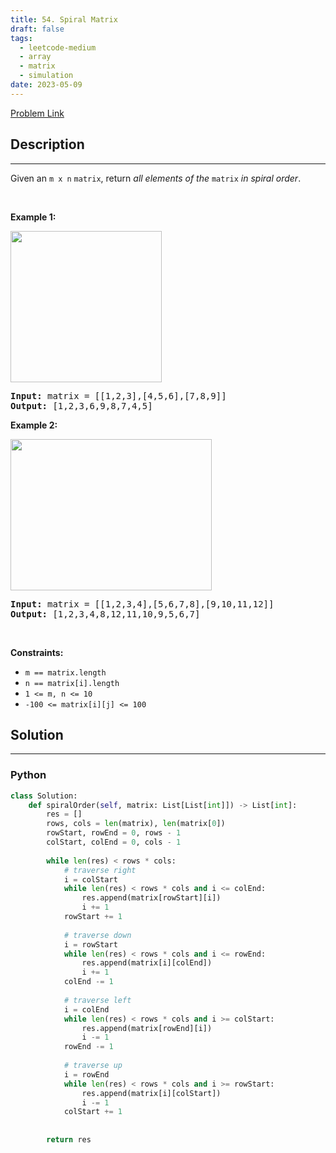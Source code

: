 ```yaml
---
title: 54. Spiral Matrix
draft: false
tags: 
  - leetcode-medium
  - array
  - matrix
  - simulation
date: 2023-05-09
---
```


[Problem Link](https://leetcode.com/problems/spiral-matrix/)

## Description

---
<p>Given an <code>m x n</code> <code>matrix</code>, return <em>all elements of the</em> <code>matrix</code> <em>in spiral order</em>.</p>

<p>&nbsp;</p>
<p><strong class="example">Example 1:</strong></p>
<img alt="" src="https://assets.leetcode.com/uploads/2020/11/13/spiral1.jpg" style="width: 242px; height: 242px;" />
<pre>
<strong>Input:</strong> matrix = [[1,2,3],[4,5,6],[7,8,9]]
<strong>Output:</strong> [1,2,3,6,9,8,7,4,5]
</pre>

<p><strong class="example">Example 2:</strong></p>
<img alt="" src="https://assets.leetcode.com/uploads/2020/11/13/spiral.jpg" style="width: 322px; height: 242px;" />
<pre>
<strong>Input:</strong> matrix = [[1,2,3,4],[5,6,7,8],[9,10,11,12]]
<strong>Output:</strong> [1,2,3,4,8,12,11,10,9,5,6,7]
</pre>

<p>&nbsp;</p>
<p><strong>Constraints:</strong></p>

<ul>
	<li><code>m == matrix.length</code></li>
	<li><code>n == matrix[i].length</code></li>
	<li><code>1 &lt;= m, n &lt;= 10</code></li>
	<li><code>-100 &lt;= matrix[i][j] &lt;= 100</code></li>
</ul>


## Solution

---
### Python
``` py title='spiral-matrix'
class Solution:
    def spiralOrder(self, matrix: List[List[int]]) -> List[int]:
        res = []
        rows, cols = len(matrix), len(matrix[0])
        rowStart, rowEnd = 0, rows - 1
        colStart, colEnd = 0, cols - 1
        
        while len(res) < rows * cols:
            # traverse right
            i = colStart
            while len(res) < rows * cols and i <= colEnd:
                res.append(matrix[rowStart][i])
                i += 1
            rowStart += 1
            
            # traverse down
            i = rowStart
            while len(res) < rows * cols and i <= rowEnd:
                res.append(matrix[i][colEnd])
                i += 1
            colEnd -= 1
            
            # traverse left
            i = colEnd
            while len(res) < rows * cols and i >= colStart:
                res.append(matrix[rowEnd][i])
                i -= 1
            rowEnd -= 1
        
            # traverse up
            i = rowEnd
            while len(res) < rows * cols and i >= rowStart:
                res.append(matrix[i][colStart])
                i -= 1
            colStart += 1
                
        
        return res
```

